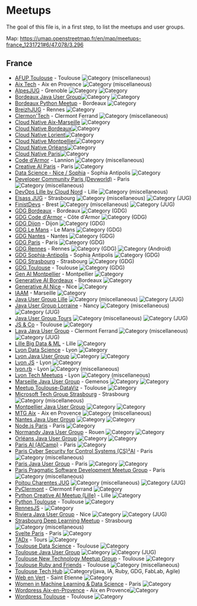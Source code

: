 # Meetups

The goal of this file is, in a first step, to list the meetups and user groups.

Map: https://umap.openstreetmap.fr/en/map/meetups-france_1231721#6/47.078/3.296

## France

* [AFUP Toulouse](https://www.meetup.com/afup-toulouse/) - Toulouse <img alt="Category (miscellaneous)" src="https://img.shields.io/static/v1?label=Category&message=Misc&color=pink" />
* [Aix Tech](https://www.meetup.com/aixtech-org/) - Aix en Provence <img alt="Category (miscellaneous)" src="https://img.shields.io/static/v1?label=Category&message=Misc&color=pink" />
* [AlpesJUG](http://alpesjug.org/) - Grenoble <img alt="Category" src="https://img.shields.io/static/v1?label=Category&message=Java&color=blue" /> <img alt="Category" src="https://img.shields.io/static/v1?label=Category&message=JUG&color=blue" />
* [Bordeaux Java User Group](http://www.bordeauxjug.org/)<img alt="Category" src="https://img.shields.io/static/v1?label=Category&message=Java&color=blue" /> <img alt="Category" src="https://img.shields.io/static/v1?label=Category&message=JUG&color=blue" />
* [Bordeaux Python Meetup](https://www.meetup.com/py-bdx/) - Bordeaux <img alt="Category" src="https://img.shields.io/static/v1?label=Category&message=python&color=yellow" />
* [BreizhJUG](https://www.breizhjug.org) - Rennes <img alt="Category" src="https://img.shields.io/static/v1?label=Category&message=JUG&color=blue" />
* [Clermon'Tech](planet.clermontech.org) - Clermont Ferrand <img alt="Category (miscellaneous)" src="https://img.shields.io/static/v1?label=Category&message=Misc&color=pink" />
* [Cloud Native Aix-Marseille](https://community.cncf.io/cloud-native-aix-marseille/) <img alt="Category" src="https://img.shields.io/static/v1?label=Category&message=CloudNative&color=green" />
* [Cloud Native Bordeaux](https://community.cncf.io/cloud-native-bordeaux/)<img alt="Category" src="https://img.shields.io/static/v1?label=Category&message=CloudNative&color=green" />
* [Cloud Native Lorient](https://community.cncf.io/cloud-native-lorient/)<img alt="Category" src="https://img.shields.io/static/v1?label=Category&message=CloudNative&color=green" />
* [Cloud Native Montpellier](https://community.cncf.io/cloud-native-montpellier/)<img alt="Category" src="https://img.shields.io/static/v1?label=Category&message=CloudNative&color=green" />
* [Cloud Native Orléans](https://community.cncf.io/cloud-native-orleans/)<img alt="Category" src="https://img.shields.io/static/v1?label=Category&message=CloudNative&color=green" />
* [Cloud Native Paris](https://community.cncf.io/cloud-native-paris/)<img alt="Category" src="https://img.shields.io/static/v1?label=Category&message=CloudNative&color=green" />
* [Code d'Armor](https://codedarmor.fr/a-propos) - Lannion <img alt="Category (miscellaneous)" src="https://img.shields.io/static/v1?label=Category&message=Misc&color=pink" />
* [Creative AI Paris](https://www.meetup.com/creativeai/) - Paris <img alt="Category" src="https://img.shields.io/static/v1?label=Category&message=AI&color=gray" />
* [Data Science - Nice / Sophia](https://www.meetup.com/data-science-meetup-nice-sophia-antipolis/) - Sophia Antipolis <img alt="Category" src="https://img.shields.io/static/v1?label=Category&message=AI&color=gray" />
* [Developer Community Paris (Devworld)](https://devworldconference.com/devworld-community) - Paris <img alt="Category (miscellaneous)" src="https://img.shields.io/static/v1?label=Category&message=Misc&color=pink" />
* [DevOps Lille by Cloud Nord](https://www.meetup.com/devops-lille-by-cloudnord/) - Lille <img alt="Category (miscellaneous)" src="https://img.shields.io/static/v1?label=Category&message=Misc&color=pink" />
* [Elsass JUG](https://www.meetup.com/fr-FR/ElsassJUG/) - Strasbourg <img alt="Category (miscellaneous)" src="https://img.shields.io/static/v1?label=Category&message=Misc&color=pink" /> <img alt="Category (JUG)" src="https://img.shields.io/static/v1?label=Category&message=JUG&color=blue" />
* [FinistDevs](https://finistdevs.org/) - Brest <img alt="Category (miscellaneous)" src="https://img.shields.io/static/v1?label=Category&message=Misc&color=pink" /> <img alt="Category (JUG)" src="https://img.shields.io/static/v1?label=Category&message=JUG&color=blue" />
* [GDG Bordeaux]() - Bordeaux <img alt="Category (GDG)" src="https://img.shields.io/static/v1?label=Category&message=GDG&color=purple" />
* [GDG Code d'Armor]() - Côte d'Armor <img alt="Category (GDG)" src="https://img.shields.io/static/v1?label=Category&message=GDG&color=purple" />
* [GDG Dijon]() - Dijon <img alt="Category (GDG)" src="https://img.shields.io/static/v1?label=Category&message=GDG&color=purple" />
* [GDG Le Mans]() - Le Mans <img alt="Category (GDG)" src="https://img.shields.io/static/v1?label=Category&message=GDG&color=purple" />
* [GDG Nantes]() - Nantes <img alt="Category (GDG)" src="https://img.shields.io/static/v1?label=Category&message=GDG&color=purple" />
* [GDG Paris]() - Paris <img alt="Category (GDG)" src="https://img.shields.io/static/v1?label=Category&message=GDG&color=purple" />
* [GDG Rennes](https://www.meetup.com/fr-FR/gdg_rennes_android/) - Rennes <img alt="Category (GDG)" src="https://img.shields.io/static/v1?label=Category&message=GDG&color=purple" /> <img alt="Category (Android)" src="https://img.shields.io/static/v1?label=Category&message=Android&color=green" />
* [GDG Sophia-Antipolis]() - Sophia Antipolis <img alt="Category (GDG)" src="https://img.shields.io/static/v1?label=Category&message=GDG&color=purple" />
* [GDG Strasbourg]() - Strasbourg <img alt="Category (GDG)" src="https://img.shields.io/static/v1?label=Category&message=GDG&color=purple" />
* [GDG Toulouse](https://www.gdgtoulouse.fr/) - Toulouse <img alt="Category (GDG)" src="https://img.shields.io/static/v1?label=Category&message=GDG&color=purple" />
* [Gen AI Montpellier](https://www.meetup.com/genai-mtp/) - Montpellier <img alt="Category" src="https://img.shields.io/static/v1?label=Category&message=AI&color=gray" />
* [Generative AI Bordeaux](https://www.meetup.com/generative-ai-bordeaux/) - Bordeaux <img alt="Category" src="https://img.shields.io/static/v1?label=Category&message=AI&color=gray" />
* [Generative AI Nice](https://www.meetup.com/generative-ai-nice/) - Nice <img alt="Category" src="https://img.shields.io/static/v1?label=Category&message=AI&color=gray" />
* [IAAM](https://www.meetup.com/intelligence-artificielle-aix-marseille/) - Marseille <img alt="Category" src="https://img.shields.io/static/v1?label=Category&message=AI&color=gray" />
* [Java User Group Lille](http://chtijug.org/)  <img alt="Category (miscellaneous)" src="https://img.shields.io/static/v1?label=Category&message=Misc&color=pink" /> <img alt="Category (JUG)" src="https://img.shields.io/static/v1?label=Category&message=JUG&color=blue" />
* [Java User Group Lorraine](https://twitter.com/lorrainejug?lang=en) - Nancy <img alt="Category (miscellaneous)" src="https://img.shields.io/static/v1?label=Category&message=Misc&color=pink" /> <img alt="Category (JUG)" src="https://img.shields.io/static/v1?label=Category&message=JUG&color=blue" />
* [Java User Group Tours](http://www.toursjug.org/) <img alt="Category (miscellaneous)" src="https://img.shields.io/static/v1?label=Category&message=Misc&color=pink" /> <img alt="Category (JUG)" src="https://img.shields.io/static/v1?label=Category&message=JUG&color=blue" />
* [JS & Co](https://www.meetup.com/javascript-and-co/) - Toulouse <img alt="Category" src="https://img.shields.io/static/v1?label=Category&message=JavaScript&color=orange" />
* [Lava Java User Group](https://www.lavajug.org/) - Clermont Ferrand <img alt="Category (miscellaneous)" src="https://img.shields.io/static/v1?label=Category&message=Misc&color=pink" /> <img alt="Category (JUG)" src="https://img.shields.io/static/v1?label=Category&message=JUG&color=blue" />
* [Lille Big Data & ML](https://www.meetup.com/lille-big-data-and-machine-learning-meetup/) - Lille <img alt="Category" src="https://img.shields.io/static/v1?label=Category&message=AI&color=gray" />
* [Lyon Data Science](https://www.meetup.com/fr-FR/lyon-data-science/) - Lyon <img alt="Category" src="https://img.shields.io/static/v1?label=Category&message=AI&color=gray" />
* [Lyon Java User Group](https://lyonjug.org/) <img alt="Category" src="https://img.shields.io/static/v1?label=Category&message=Java&color=blue" /> <img alt="Category" src="https://img.shields.io/static/v1?label=Category&message=JUG&color=blue" />
* [Lyon JS](http://bit.ly/lyonjs-slack) - Lyon <img alt="Category" src="https://img.shields.io/static/v1?label=Category&message=JavaScript&color=orange" />
* [lyon.rb](http://lyon.rb/) - Lyon <img alt="Category (miscellaneous)" src="https://img.shields.io/static/v1?label=Category&message=Misc&color=pink" />
* [Lyon Tech Meetups](https://www.meetup.com/lyon-tech-meetups/) - Lyon <img alt="Category (miscellaneous)" src="https://img.shields.io/static/v1?label=Category&message=Misc&color=pink" />
* [Marseille Java User Group](https://marsjug.org/) - Gemenos <img alt="Category" src="https://img.shields.io/static/v1?label=Category&message=Java&color=blue" /> <img alt="Category" src="https://img.shields.io/static/v1?label=Category&message=JUG&color=blue" />
* [Meetup Toulouse-DataViz](https://www.meetup.com/meetup-visualisation-des-donnees-toulouse/) - Toulouse <img alt="Category" src="https://img.shields.io/static/v1?label=Category&message=Dataviz&color=gray" />
* [Microsoft Tech Group Strasbourg](https://www.meetup.com/mtgstrasbourg/) - Strasbourg <img alt="Category (miscellaneous)" src="https://img.shields.io/static/v1?label=Category&message=Misc&color=pink" />
* [Montpellier Java User Group](https://www.jug-montpellier.org/) <img alt="Category" src="https://img.shields.io/static/v1?label=Category&message=Java&color=blue" /> <img alt="Category" src="https://img.shields.io/static/v1?label=Category&message=JUG&color=blue" />
* [MTG Aix](https://www.meetup.com/aix-en-provence-new-technology-meetup-group/) - Aix en Provence  <img alt="Category (miscellaneous)" src="https://img.shields.io/static/v1?label=Category&message=Misc&color=pink" />
* [Nantes Java User Group](https://nantesjug.org/) <img alt="Category" src="https://img.shields.io/static/v1?label=Category&message=Java&color=blue" /> <img alt="Category" src="https://img.shields.io/static/v1?label=Category&message=JUG&color=blue" />
* [Node.js Paris](http://nodejsparis.fr/) - Paris <img alt="Category" src="https://img.shields.io/static/v1?label=Category&message=JavaScript&color=orange" />
* [Normandy Java User Group](https://twitter.com/normandyjug?lang=en) - Rouen <img alt="Category" src="https://img.shields.io/static/v1?label=Category&message=Java&color=blue" /> <img alt="Category" src="https://img.shields.io/static/v1?label=Category&message=JUG&color=blue" />
* [Orléans Java User Group](http://www.jugorleans.fr/) <img alt="Category" src="https://img.shields.io/static/v1?label=Category&message=Java&color=blue" /> <img alt="Category" src="https://img.shields.io/static/v1?label=Category&message=JUG&color=blue" />
* [Paris AI (AICamp)](https://www.aicamp.ai) - Paris <img alt="Category" src="https://img.shields.io/static/v1?label=Category&message=AI&color=gray" />
* [Paris Cyber Security for Control Systems (CS)²AI](https://www.meetup.com/paris-cyber-security-for-control-systems/) - Paris <img alt="Category (miscellaneous)" src="https://img.shields.io/static/v1?label=Category&message=Misc&color=pink" />
* [Paris Java User Group](https://parisjug.org/) - Paris <img alt="Category" src="https://img.shields.io/static/v1?label=Category&message=Java&color=blue" /> <img alt="Category" src="https://img.shields.io/static/v1?label=Category&message=JUG&color=blue" />
* [Paris Pragmatic Software Development Meetup Group](https://www.meetup.com/paris-pragmatic-software-development-meetup-group/) - Paris <img alt="Category (miscellaneous)" src="https://img.shields.io/static/v1?label=Category&message=Misc&color=pink" />
* [Poitou Charentes JUG](http://www.poitoucharentesjug.org/) <img alt="Category (miscellaneous)" src="https://img.shields.io/static/v1?label=Category&message=Misc&color=pink" /> <img alt="Category (JUG)" src="https://img.shields.io/static/v1?label=Category&message=JUG&color=blue" />
* [PyClermont](https://www.meetup.com/pyclermont/) - Clermont Ferrand <img alt="Category" src="https://img.shields.io/static/v1?label=Category&message=python&color=yellow" />
* [Python Creative AI Meetup (Lille)](https://www.meetup.com/pythoncreativeai/events/) - Lille <img alt="Category" src="https://img.shields.io/static/v1?label=Category&message=AI&color=gray" />
* [Python Toulouse](https://www.meetup.com/python-toulouse/) - Toulouse <img alt="Category" src="https://img.shields.io/static/v1?label=Category&message=python&color=yellow" />
* [RennesJS](https://rennesjs.org/) - <img alt="Category" src="https://img.shields.io/static/v1?label=Category&message=JavaScript&color=orange" />
* [Riviera Java User Group](http://www.rivierajug.org/) - Nice <img alt="Category" src="https://img.shields.io/static/v1?label=Category&message=Java&color=blue" /> <img alt="Category (JUG)" src="https://img.shields.io/static/v1?label=Category&message=JUG&color=blue" />
* [Strasbourg Deep Learning Meetup](https://www.meetup.com/strasbourg-deep-learning-meetup/) - Strasbourg <img alt="Category (miscellaneous)" src="https://img.shields.io/static/v1?label=Category&message=AI&color=gray" />
* [Svelte Paris](https://www.meetup.com/svelte-paris/) - Paris <img alt="Category" src="https://img.shields.io/static/v1?label=Category&message=JavaScript&color=orange" />
* [TADx](https://www.tadx.fr) - Tours <img alt="Category" src="https://img.shields.io/static/v1?label=Category&message=Misc&color=pink" />
* [Toulouse Data Science](https://tlse-data-science.fr/) - Toulouse <img alt="Category" src="https://img.shields.io/static/v1?label=Category&message=AI&color=gray" />
* [Toulouse Java User Group](https://www.toulousejug.org/) <img alt="Category" src="https://img.shields.io/static/v1?label=Category&message=Java&color=blue" /> <img alt="Category (JUG)" src="https://img.shields.io/static/v1?label=Category&message=JUG&color=blue" />
* [Toulouse New Technology Meetup Group](https://www.meetup.com/fr-FR/toulouse-new-technology-meetup-group/) - Toulouse <img alt="Category" src="https://img.shields.io/static/v1?label=Category&message=AI&color=gray" />
* [Toulouse Ruby and Friends](https://join.slack.com/t/toulouserb/shared_invite/zt-286nnvupv-vGYNIHGWvl2rfdxQc~9pGQ) - Toulouse <img alt="Category (miscellaneous)" src="https://img.shields.io/static/v1?label=Category&message=Misc&color=pink" />
* [Toulouse Tech Hub](toulouse-tech-hub.fr) <img alt="Category" src="https://img.shields.io/static/v1?label=Category&message=Misc&color=pink" />(java, IA, Ruby, GDG, FabLab, Agile)
* [Web en Vert](https://webenvert.fr/) - Saint Etienne <img alt="Category" src="https://img.shields.io/static/v1?label=Category&message=Misc&color=pink" />
* [Women in Machine Learning & Data Science](https://www.meetup.com/paris-women-in-machine-learning-data-science/) - Paris <img alt="Category" src="https://img.shields.io/static/v1?label=Category&message=AI&color=gray" />
* [Wordpress Aix-en-Provence](https://www.meetup.com/meetup-wordpress-aix-en-provence/) - Aix en Provence<img alt="Category" src="https://img.shields.io/static/v1?label=Category&message=Wordpress&color=purple" />
* [Wordpress Toulouse](https://www.meetup.com/wptoulouse/) - Toulouse <img alt="Category" src="https://img.shields.io/static/v1?label=Category&message=Wordpress&color=purple" />
